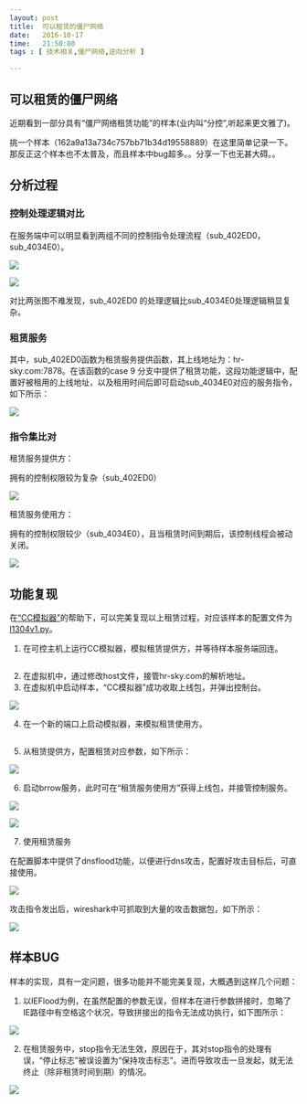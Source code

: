 ```yaml
--- 
layout: post
title:  可以租赁的僵尸网络
date:   2016-10-17
time:   21:50:00
tags : [ 技术相关,僵尸网络,逆向分析 ]

---
```


## 可以租赁的僵尸网络

近期看到一部分具有“僵尸网络租赁功能”的样本(业内叫“分控”,听起来更文雅了)。  

挑一个样本（162a9a13a734c757bb71b34d19558889）在这里简单记录一下。
那反正这个样本也不太普及，而且样本中bug超多。。分享一下也无甚大碍。。

## 分析过程

### 控制处理逻辑对比

在服务端中可以明显看到两组不同的控制指令处理流程（sub\_402ED0，sub\_4034E0）。

![](http://rootkiter.com/images/2016_10_17_21_15/1.png)

![](http://rootkiter.com/images/2016_10_17_21_15/2.png)

对比两张图不难发现，sub\_402ED0 的处理逻辑比sub\_4034E0处理逻辑稍显复杂。

### 租赁服务

其中，sub\_402ED0函数为租赁服务提供函数，其上线地址为：hr-sky.com:7878。在该函数的case 9 分支中提供了租赁功能，这段功能逻辑中，配置好被租用的上线地址，以及租用时间后即可启动sub\_4034E0对应的服务指令，如下所示：

![](http://rootkiter.com/images/2016_10_17_21_15/3.png)

### 指令集比对

租赁服务提供方：

拥有的控制权限较为复杂（sub\_402ED0）

![](http://rootkiter.com/images/2016_10_17_21_15/4.png)

租赁服务使用方：

拥有的控制权限较少（sub\_4034E0），且当租赁时间到期后，该控制线程会被动关闭。

![](http://rootkiter.com/images/2016_10_17_21_15/5.png)

## 功能复现

在[“CC模拟器”](https://github.com/rootkiter/cc_simulator)的帮助下，可以完美复现以上租赁过程，对应该样本的配置文件为[l1304v1.py](http://rootkiter.com/files/l1304v1.py)。

1. 在可控主机上运行CC模拟器，模拟租赁提供方，并等待样本服务端回连。  
```$ python simulator.py l1304v1 7878
```    
2. 在虚拟机中，通过修改host文件，接管hr-sky.com的解析地址。  
3. 在虚拟机中启动样本，“CC模拟器”成功收取上线包，并弹出控制台。  

![](http://rootkiter.com/images/2016_10_17_21_15/6.png)

4. 在一个新的端口上启动模拟器，来模拟租赁使用方。
```$ python simulator.py l1304v1 909
```  
5. 从租赁提供方，配置租赁对应参数，如下所示：  

![](http://rootkiter.com/images/2016_10_17_21_15/7.png)

6. 启动brrow服务，此时可在“租赁服务使用方”获得上线包，并接管控制服务。  

![](http://rootkiter.com/images/2016_10_17_21_15/8.png)

![](http://rootkiter.com/images/2016_10_17_21_15/9.png)

7. 使用租赁服务  

在配置脚本中提供了dnsflood功能，以便进行dns攻击，配置好攻击目标后，可直接使用。

![](http://rootkiter.com/images/2016_10_17_21_15/10.png)

攻击指令发出后，wireshark中可抓取到大量的攻击数据包，如下所示：

![](http://rootkiter.com/images/2016_10_17_21_15/11.png)

## 样本BUG

样本的实现，具有一定问题，很多功能并不能完美复现，大概遇到这样几个问题：  

1. 以IEFlood为例，在虽然配置的参数无误，但样本在进行参数拼接时，忽略了IE路径中有空格这个状况，导致拼接出的指令无法成功执行，如下图所示：

![](http://rootkiter.com/images/2016_10_17_21_15/12.png)

2. 在租赁服务中，stop指令无法生效，原因在于，其对stop指令的处理有误，“停止标志”被误设置为“保持攻击标志”。进而导致攻击一旦发起，就无法终止（除非租赁时间到期）的情况。

![](http://rootkiter.com/images/2016_10_17_21_15/13.png)
